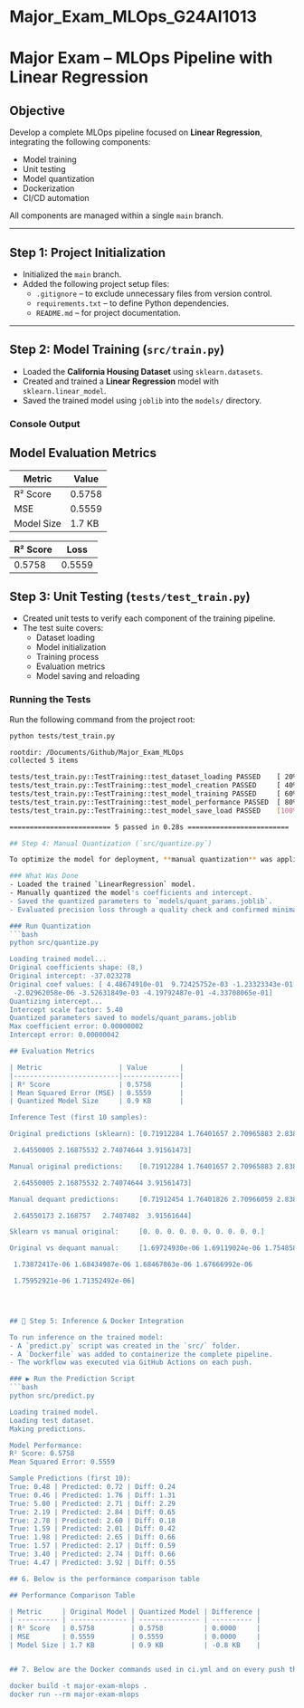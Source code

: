 # Major\_Exam\_MLOps_G24AI1013

# Major Exam – MLOps Pipeline with Linear Regression

## Objective
Develop a complete MLOps pipeline focused on **Linear Regression**, integrating the following components:
- Model training
- Unit testing
- Model quantization
- Dockerization
- CI/CD automation

All components are managed within a single `main` branch.

---

## Step 1: Project Initialization
- Initialized the `main` branch.
- Added the following project setup files:
  - `.gitignore` – to exclude unnecessary files from version control.
  - `requirements.txt` – to define Python dependencies.
  - `README.md` – for project documentation.

---

## Step 2: Model Training (`src/train.py`)
- Loaded the **California Housing Dataset** using `sklearn.datasets`.
- Created and trained a **Linear Regression** model with `sklearn.linear_model`.
- Saved the trained model using `joblib` into the `models/` directory.

### Console Output
## Model Evaluation Metrics

| Metric        | Value     |
|---------------|-----------|
| R² Score      | 0.5758    |
| MSE           | 0.5559    |
| Model Size    | 1.7 KB    |


| R² Score | Loss   |
|----------|--------|
| 0.5758   | 0.5559 |

## Step 3: Unit Testing (`tests/test_train.py`)

- Created unit tests to verify each component of the training pipeline.
- The test suite covers:
  - Dataset loading
  - Model initialization
  - Training process
  - Evaluation metrics
  - Model saving and reloading

### Running the Tests
Run the following command from the project root:
```bash
python tests/test_train.py

rootdir: /Documents/Github/Major_Exam_MLOps
collected 5 items

tests/test_train.py::TestTraining::test_dataset_loading PASSED    [ 20%]
tests/test_train.py::TestTraining::test_model_creation PASSED     [ 40%]
tests/test_train.py::TestTraining::test_model_training PASSED     [ 60%]
tests/test_train.py::TestTraining::test_model_performance PASSED  [ 80%]
tests/test_train.py::TestTraining::test_model_save_load PASSED    [100%]

========================= 5 passed in 0.28s =========================

## Step 4: Manual Quantization (`src/quantize.py`)

To optimize the model for deployment, **manual quantization** was applied to reduce model size and ensure efficient storage without sacrificing performance.

### What Was Done
- Loaded the trained `LinearRegression` model.
- Manually quantized the model's coefficients and intercept.
- Saved the quantized parameters to `models/quant_params.joblib`.
- Evaluated precision loss through a quality check and confirmed minimal error.

### Run Quantization
```bash
python src/quantize.py

Loading trained model...
Original coefficients shape: (8,)
Original intercept: -37.023278
Original coef values: [ 4.48674910e-01  9.72425752e-03 -1.23323343e-01  7.83144907e-01
 -2.02962058e-06 -3.52631849e-03 -4.19792487e-01 -4.33708065e-01]
Quantizing intercept...
Intercept scale factor: 5.40
Quantized parameters saved to models/quant_params.joblib
Max coefficient error: 0.00000002
Intercept error: 0.00000042

## Evaluation Metrics

| Metric                   | Value        |
|--------------------------|--------------|
| R² Score                 | 0.5758       |
| Mean Squared Error (MSE) | 0.5559       |
| Quantized Model Size     | 0.9 KB       |

Inference Test (first 10 samples):

Original predictions (sklearn): [0.71912284 1.76401657 2.70965883 2.83892593 2.60465725 2.01175367

 2.64550005 2.16875532 2.74074644 3.91561473]

Manual original predictions:    [0.71912284 1.76401657 2.70965883 2.83892593 2.60465725 2.01175367

 2.64550005 2.16875532 2.74074644 3.91561473]

Manual dequant predictions:     [0.71912454 1.76401826 2.70966059 2.83892763 2.60465899 2.01175536

 2.64550173 2.168757   2.7407482  3.91561644]

Sklearn vs manual original:     [0. 0. 0. 0. 0. 0. 0. 0. 0. 0.]

Original vs dequant manual:     [1.69724930e-06 1.69119024e-06 1.75485833e-06 1.70069523e-06

 1.73872417e-06 1.68434987e-06 1.68467863e-06 1.67666992e-06

 1.75952921e-06 1.71352492e-06]




## 🐳 Step 5: Inference & Docker Integration

To run inference on the trained model:
- A `predict.py` script was created in the `src/` folder.
- A `Dockerfile` was added to containerize the complete pipeline.
- The workflow was executed via GitHub Actions on each push.

### ▶️ Run the Prediction Script
```bash
python src/predict.py

Loading trained model.
Loading test dataset.
Making predictions.

Model Performance:
R² Score: 0.5758
Mean Squared Error: 0.5559

Sample Predictions (first 10):
True: 0.48 | Predicted: 0.72 | Diff: 0.24
True: 0.46 | Predicted: 1.76 | Diff: 1.31
True: 5.00 | Predicted: 2.71 | Diff: 2.29
True: 2.19 | Predicted: 2.84 | Diff: 0.65
True: 2.78 | Predicted: 2.60 | Diff: 0.18
True: 1.59 | Predicted: 2.01 | Diff: 0.42
True: 1.98 | Predicted: 2.65 | Diff: 0.66
True: 1.57 | Predicted: 2.17 | Diff: 0.59
True: 3.40 | Predicted: 2.74 | Diff: 0.66
True: 4.47 | Predicted: 3.92 | Diff: 0.55

## 6. Below is the performance comparison table

## Performance Comparison Table

| Metric     | Original Model | Quantized Model | Difference |
| ---------- | -------------- | --------------- | ---------- |
| R² Score   | 0.5758         | 0.5758          | 0.0000     |
| MSE        | 0.5559         | 0.5559          | 0.0000     |
| Model Size | 1.7 KB         | 0.9 KB          | -0.8 KB    |


## 7. Below are the Docker commands used in ci.yml and on every push this CI/CD workflow will start building the image then create and start the container.

docker build -t major-exam-mlops .
docker run --rm major-exam-mlops
